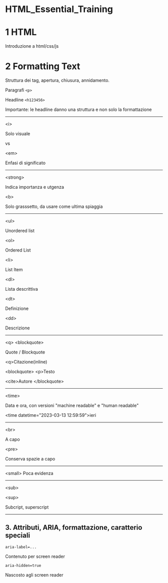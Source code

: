 # HTML_Essential_Training

# 1 HTML

Introduzione a html/css/js

# 2 Formatting Text

Struttura dei tag, apertura, chiusura, annidamento.

Paragrafi ```<p>```

Headline ```<h123456>```

Importante: le headline danno una struttura e non solo la formattazione

---

\<i> 

Solo visuale

vs 

\<em> 

Enfasi di significato

---

\<strong> 

Indica importanza e utgenza

\<b> 

Solo grasssetto, da usare come ultima spiaggia

---

\<ul>

Unordered list

\<ol>

Ordered List

\<li>

List Item

\<dl>

Lista descrittiva

\<dt>

Definizione

\<dd>

Descrizione

---

\<q> \<blockquote>

Quote / Blockquote

\<q>Citazione</q>(inline)

\<blockquote>
\<p>Testo</p>
\<cite>Autore</cite>
\</blockquote>

---

\<time>

Data e ora, con versioni "machine readable" e "human readable"

\<time datetime="2023-03-13 12:59:59">ieri<time>

---

\<br>

A capo

\<pre> 

Conserva spazie a capo

---

\<small> Poca evidenza

---

\<sub>

\<sup>

Subcript, superscript

---

## 3. Attributi, ARIA, formattazione, caratterio speciali

    aria-label=...

Contenuto per screen reader

    aria-hidden=true

Nascosto agli screen reader


